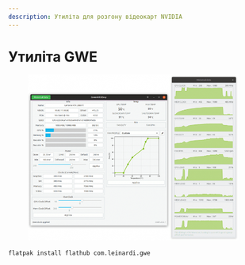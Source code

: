 ```yaml
---
description: Утиліта для розгону відеокарт NVIDIA
---
```


# Утиліта GWE

<figure><img src="../../../.gitbook/assets/Screenshot 2025-01-19 at 21-53-40 Утилита GWE Fedora Zero.png" alt=""><figcaption></figcaption></figure>

```bash
flatpak install flathub com.leinardi.gwe
```
